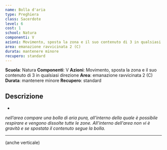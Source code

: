 ```yaml
---
name: Bolla d'aria
type: Preghiera
class: Sacerdote
level: 6
cost: 1
school: Natura
componenti: V
azioni: Movimento, sposta la zona e il suo contenuto di 3 in qualsiasi direzione
area: emanazione ravvicinata 2 (C)
durata: mantenere minore
recupero: standard
---
```

**Scuola**: Natura
**Componenti**: V
**Azioni**: Movimento, sposta la zona e il suo contenuto di 3 in qualsiasi direzione
**Area**: emanazione ravvicinata 2 (C)
**Durata**: mantenere minore
**Recupero**: standard

**Descrizione**
-

-

*nell’area compare una bolla di aria pura, all'interno della quale è possibile respirare e vengono dissolte tutte le zone. All'interno dell'area non vi è gravità e se spostata il contenuto segue la bolla.*

---

(anche verticale)